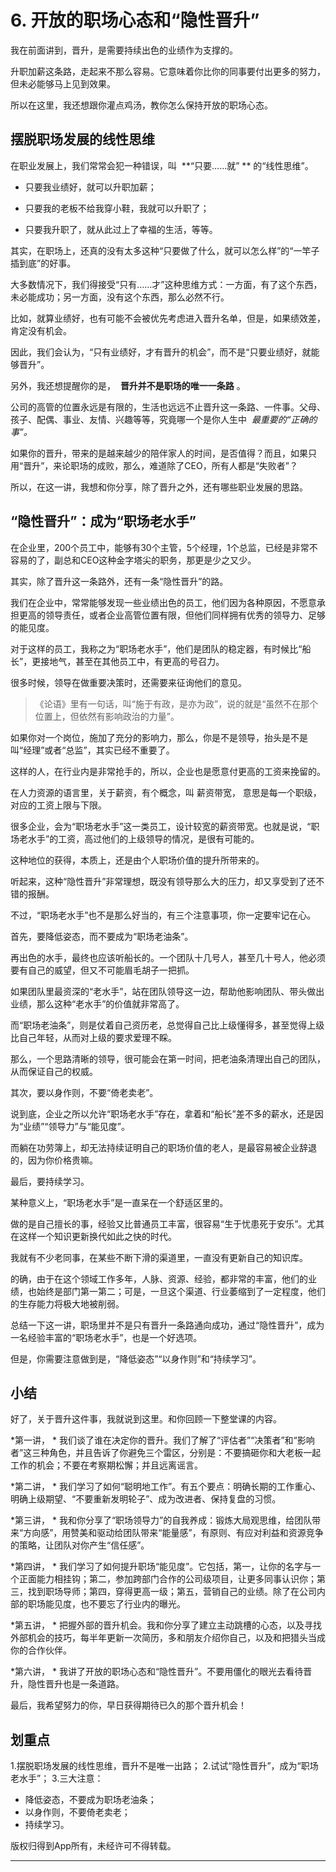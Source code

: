 # 6. 开放的职场心态和“隐性晋升”

我在前面讲到，晋升，是需要持续出色的业绩作为支撑的。

升职加薪这条路，走起来不那么容易。它意味着你比你的同事要付出更多的努力，但未必能够马上见到效果。

所以在这里，我还想跟你灌点鸡汤，教你怎么保持开放的职场心态。

## 摆脱职场发展的线性思维

在职业发展上，我们常常会犯一种错误，叫  **“只要……就” ** 的“线性思维”。

* 只要我业绩好，就可以升职加薪；

* 只要我的老板不给我穿小鞋，我就可以升职了；

* 只要我升职了，就从此过上了幸福的生活，等等。

其实，在职场上，还真的没有太多这种“只要做了什么，就可以怎么样”的“一竿子插到底”的好事。

大多数情况下，我们得接受“只有……才”这种思维方式：一方面，有了这个东西，未必能成功；另一方面，没有这个东西，那么必然不行。

比如，就算业绩好，也有可能不会被优先考虑进入晋升名单，但是，如果绩效差，肯定没有机会。

因此，我们会认为，“只有业绩好，才有晋升的机会”，而不是“只要业绩好，就能够晋升”。

另外，我还想提醒你的是，  **晋升并不是职场的唯一一条路** 。

公司的高管的位置永远是有限的，生活也远远不止晋升这一条路、一件事。父母、孩子、配偶、事业、友情、兴趣等等，究竟哪一个是你人生中  *最重要的“正确的事”。*

如果你的晋升，带来的是越来越少的陪伴家人的时间，是否值得？而且，如果只用“晋升”，来论职场的成败，那么，难道除了CEO，所有人都是“失败者”？

所以，在这一讲，我想和你分享，除了晋升之外，还有哪些职业发展的思路。

## “隐性晋升”：成为“职场老水手”

在企业里，200个员工中，能够有30个主管，5个经理，1个总监，已经是非常不容易的了，副总和CEO这种金字塔尖的职务，那更是少之又少。

其实，除了晋升这一条路外，还有一条“隐性晋升”的路。

我们在企业中，常常能够发现一些业绩出色的员工，他们因为各种原因，不愿意承担更高的领导责任，或者企业高管位置有限，但他们同样拥有优秀的领导力、足够的能见度。

对于这样的员工，我称之为“职场老水手”，他们是团队的稳定器，有时候比“船长”，更接地气，甚至在其他员工中，有更高的号召力。

很多时候，领导在做重要决策时，还需要来征询他们的意见。

> 《论语》里有一句话，叫“施于有政，是亦为政”，说的就是“虽然不在那个位置上，但依然有影响政治的力量”。

如果你对一个岗位，施加了充分的影响力，那么，你是不是领导，抬头是不是叫“经理”或者“总监”，其实已经不重要了。

这样的人，在行业内是非常抢手的，所以，企业也是愿意付更高的工资来挽留的。

在人力资源的语言里，关于薪资，有个概念，叫 薪资带宽， 意思是每一个职级，对应的工资上限与下限。

很多企业，会为“职场老水手”这一类员工，设计较宽的薪资带宽。也就是说，“职场老水手”的工资，高过他们的上级领导的情况，是很有可能的。

这种地位的获得，本质上，还是由个人职场价值的提升所带来的。

听起来，这种“隐性晋升”非常理想，既没有领导那么大的压力，却又享受到了还不错的报酬。

不过，“职场老水手”也不是那么好当的，有三个注意事项，你一定要牢记在心。

首先，要降低姿态，而不要成为“职场老油条”。

再出色的水手，最终也应该听船长的。一个团队十几号人，甚至几十号人，他必须要有自己的威望，但又不可能眉毛胡子一把抓。

如果团队里最资深的“老水手”，站在团队领导这一边，帮助他影响团队、带头做出业绩，那么这种“老水手”的价值就非常高了。

而“职场老油条”，则是仗着自己资历老，总觉得自己比上级懂得多，甚至觉得上级比自己年轻，从而对上级的要求爱理不睬。

那么，一个思路清晰的领导，很可能会在第一时间，把老油条清理出自己的团队，从而保证自己的权威。

其次，要以身作则，不要“倚老卖老”。

说到底，企业之所以允许“职场老水手”存在，拿着和“船长”差不多的薪水，还是因为“业绩”“领导力”与“能见度”。

而躺在功劳簿上，却无法持续证明自己的职场价值的老人，是最容易被企业辞退的，因为你价格贵嘛。

最后，要持续学习。

某种意义上，“职场老水手”是一直呆在一个舒适区里的。

做的是自己擅长的事，经验又比普通员工丰富，很容易“生于忧患死于安乐”。尤其在这样一个知识更新换代如此之快的时代。

我就有不少老同事，在某些不断下滑的渠道里，一直没有更新自己的知识库。

的确，由于在这个领域工作多年，人脉、资源、经验，都非常的丰富，他们的业绩，也始终是部门第一第二；可是，一旦这个渠道、行业萎缩到了一定程度，他们的生存能力将极大地被削弱。

总结一下这一讲，职场里并不是只有晋升一条路通向成功，通过“隐性晋升”，成为一名经验丰富的“职场老水手”，也是一个好选项。

但是，你需要注意做到是，“降低姿态”“以身作则”和“持续学习”。

## 小结

好了，关于晋升这件事，我就说到这里。和你回顾一下整堂课的内容。

 *第一讲， * 我们谈了谁在决定你的晋升。我们了解了“评估者”“决策者”和“影响者”这三种角色，并且告诉了你避免三个雷区，分别是：不要搞砸你和大老板一起工作的机会；不要在考察期松懈；并且远离谣言。

 *第二讲， * 我们学习了如何“聪明地工作”。有五个要点：明确长期的工作重心、明确上级期望、“不要重新发明轮子”、成为改进者、保持复盘的习惯。

 *第三讲， * 我和你分享了“职场领导力”的自我养成：锻炼大局观思维，给团队带来“方向感”，用赞美和驱动给团队带来“能量感”，有原则、有应对利益和资源竞争的策略，让团队对你产生“信任感”。

 *第四讲， * 我们学习了如何提升职场“能见度”。它包括，第一，让你的名字与一个正面能力相挂钩；第二，参加跨部门合作的公司级项目，让更多同事认识你；第三，找到职场导师；第四，穿得更高一级；第五，营销自己的业绩。除了在公司内部的职场能见度，也不要忘了行业内的曝光。

 *第五讲， * 把握外部的晋升机会。我和你分享了建立主动跳槽的心态，以及寻找外部机会的技巧，每半年更新一次简历，多和朋友介绍你自己，以及和把猎头当成你的合作伙伴。

 *第六讲， * 我讲了开放的职场心态和“隐性晋升”。不要用僵化的眼光去看待晋升，隐性晋升也是一条道路。

最后，我希望努力的你，早日获得期待已久的那个晋升机会！

## 划重点

1.摆脱职场发展的线性思维，晋升不是唯一出路；
2.试试“隐性晋升”，成为“职场老水手”；
3.三大注意：
- 降低姿态，不要成为职场老油条；
- 以身作则，不要倚老卖老；
- 持续学习。

版权归得到App所有，未经许可不得转载。

---
